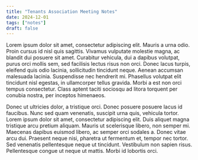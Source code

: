 ```yaml
---
title: "Tenants Association Meeting Notes"
date: 2024-12-01
tags: ["notes"]
draft: false
---
```


Lorem ipsum dolor sit amet, consectetur adipiscing elit. Mauris a urna odio. Proin cursus id nisl quis sagittis. Vivamus vulputate molestie magna, ac blandit dui posuere sit amet. Curabitur vehicula, dui a dapibus volutpat, purus orci mollis sem, sed facilisis lectus risus non orci. Donec lacus turpis, eleifend quis odio lacinia, sollicitudin tincidunt neque. Aenean accumsan malesuada lacinia. Suspendisse nec hendrerit mi. Phasellus volutpat elit tincidunt nisl egestas, in ullamcorper tellus gravida. Morbi a est non orci tempus consectetur. Class aptent taciti sociosqu ad litora torquent per conubia nostra, per inceptos himenaeos.

Donec ut ultricies dolor, a tristique orci. Donec posuere posuere lacus id faucibus. Nunc sed quam venenatis, suscipit urna quis, vehicula tortor. Lorem ipsum dolor sit amet, consectetur adipiscing elit. Duis aliquet magna tristique arcu pretium aliquam. Mauris ut scelerisque libero, non semper mi. Maecenas dapibus euismod libero, ac semper orci sodales a. Donec vitae arcu dui. Praesent neque nisi, pharetra ut fermentum et, tempor nec tortor. Sed venenatis pellentesque neque ut tincidunt. Vestibulum non sapien risus. Pellentesque congue ut neque ut mattis. Morbi id lobortis orci.


